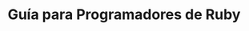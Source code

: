 ---
title: "Guía para Programadores de Ruby"
url: /es/java/ruby-programmers-guide/
weight: 20
type: docs
---